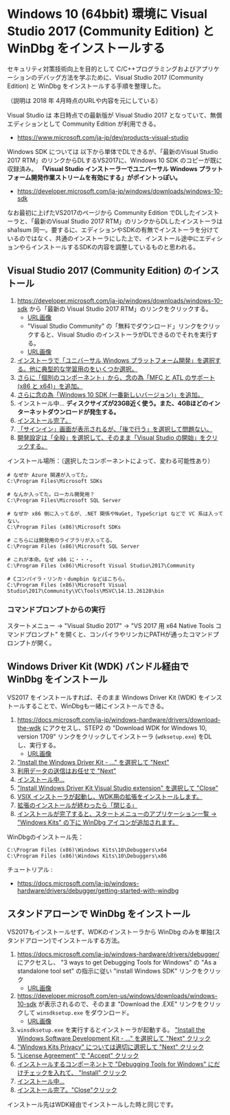 # Windows 10 (64bbit) 環境に Visual Studio 2017 (Community Edition) と WinDbg をインストールする

セキュリティ対策技術向上を目的として C/C++プログラミングおよびアプリケーションのデバッグ方法を学ぶために、Visual Studio 2017 (Community Edition) と WinDbg をインストールする手順を整理した。

（説明は 2018 年 4月時点のURLや内容を元にしている）

Visual Studio は 本日時点での最新版が Visual Studio 2017 となっていて、無償エディションとして Community Edition が利用できる。
- https://www.microsoft.com/ja-jp/dev/products-visual-studio

Windows SDK については 以下から単体でDLできるが、「最新のVisual Studio 2017 RTM」のリンクからDLするVS2017に、Windows 10 SDK のコピーが既に収録済み。 **「Visual Studio インストーラーでユニバーサル Windows プラットフォーム開発作業ストリームを有効にする」がポイントっぽい。** 
- https://developer.microsoft.com/ja-jp/windows/downloads/windows-10-sdk

なお最初に上げたVS2017のページから Community Edition でDLしたインストーラと、「最新のVisual Studio 2017 RTM」のリンクからDLしたインストーラは sha1sum 同一。要するに、エディションやSDKの有無でインストーラを分けているのではなく、共通のインストーラにした上で、インストール途中にエディションやらインストールするSDKの内容を調整しているものと思われる。

## Visual Studio 2017 (Community Edition) のインストール

1. https://developer.microsoft.com/ja-jp/windows/downloads/windows-10-sdk から「最新の Visual Studio 2017 RTM」のリンクをクリックする。
   - [URL画像](./vs2017-ce-installer/vs2017-ce-installer-00a.png) 
   - "Visual Studio Community" の「無料でダウンロード」リンクをクリックすると、Visual Studio のインストーラがDLできるのでそれを実行する。
   - [URL画像](./vs2017-ce-installer/vs2017-ce-installer-00b.png)
2. [インストーラで「ユニバーサル Windows プラットフォーム開発」を選択する。他に典型的な学習用のをいくつか選択。](./vs2017-ce-installer/vs2017-ce-installer-01.png)
3. [さらに「個別のコンポーネント」から、念の為「MFC と ATL のサポート (x86 と x64)」を追加。](./vs2017-ce-installer/vs2017-ce-installer-02-add-mfc-atl-support.png)
4. [さらに念の為「Windows 10 SDK (一番新しいバージョン)」を追加。](./vs2017-ce-installer/vs2017-ce-installer-03-add-win10-sdk-latest.png)
5. インストール中... **ディスクサイズが23GB近く使う。また、4GBほどのインターネットダウンロードが発生する。**
6. [インストール完了。](./vs2017-ce-installer/vs2017-ce-installer-04.png)
7. [「サインイン」画面が表示されるが、「後で行う」を選択して問題ない。](./vs2017-ce-installer/vs2017-ce-installer-05-skip-sign-in.png)
8. [開発設定は「全般」を選択して、そのまま「Visual Studio の開始」をクリックする。](./vs2017-ce-installer/vs2017-ce-installer-06.png)

インストール場所：（選択したコンポーネントによって、変わる可能性あり）

```
# なぜか Azure 関連が入ってた。
C:\Program Files\Microsoft SDKs

# なんか入ってた。ローカル開発用？
C:\Program Files\Microsoft SQL Server

# なぜか x86 側に入ってるが、.NET 関係やNuGet, TypeScript などで VC 系は入ってない。
C:\Program Files (x86)\Microsoft SDKs

# こちらには開発用のライブラリが入ってる。
C:\Program Files (x86)\Microsoft SQL Server

# これが本命。なぜ x86 に・・・。
C:\Program Files (x86)\Microsoft Visual Studio\2017\Community

# Cコンパイラ・リンカ・dumpbin などはこちら。
C:\Program Files (x86)\Microsoft Visual Studio\2017\Community\VC\Tools\MSVC\14.13.26128\bin
```

### コマンドプロンプトからの実行

スタートメニュー -> "Visual Studio 2017" -> "VS 2017 用 x64 Native Tools コマンドプロンプト" を開くと、コンパイラやリンカにPATHが通ったコマンドプロンプトが開く。

## Windows Driver Kit (WDK) バンドル経由で WinDbg をインストール

VS2017 をインストールすれば、そのまま Windows Driver Kit (WDK) をインストールすることで、WinDbgも一緒にインストールできる。

1. https://docs.microsoft.com/ja-jp/windows-hardware/drivers/download-the-wdk にアクセスし、STEP2 の "Download WDK for Windows 10, version 1709" リンクをクリックしてインストーラ (`wdksetup.exe`) をDLし、実行する。
   - [URL画像](./wdksetup/wdksetup-00.png) 
2. ["Install the Windows Driver Kit - ..." を選択して "Next"](./wdksetup/wdksetup-01.png) 
3. [利用データの送信はお任せで "Next"](./wdksetup/wdksetup-02.png) 
4. [インストール中...](./wdksetup/wdksetup-03.png) 
5. ["Install Windows Driver Kit Visual Studio extension" を選択して "Close"](./wdksetup/wdksetup-04.png) 
6. [VSIX インストーラが起動し、WDK用の拡張をインストールします。](./wdksetup/wdksetup-05.png) 
7. [拡張のインストールが終わったら「閉じる」](./wdksetup/wdksetup-06.png) 
8. [インストールが完了すると、スタートメニューのアプリケーション一覧 -> "Windows Kits" の下に WinDbg アイコンが追加されます。](./wdksetup/wdksetup-07.png) 

WinDbgのインストール先：

```
C:\Program Files (x86)\Windows Kits\10\Debuggers\x64
C:\Program Files (x86)\Windows Kits\10\Debuggers\x86
```

チュートリアル : 
- https://docs.microsoft.com/ja-jp/windows-hardware/drivers/debugger/getting-started-with-windbg

## スタンドアローンで WinDbg をインストール

VS2017もインストールせず、WDKのインストーラから WinDbg のみを単独(スタンドアローン)でインストールする方法。

1. https://docs.microsoft.com/ja-jp/windows-hardware/drivers/debugger/ にアクセスし、 "3 ways to get Debugging Tools for Windows" の "As a standalone tool set" の指示に従い "install Windows SDK" リンクをクリック
   - [URL画像](./install-windbg-standalone/install-windbg-standalone-00a.png)
2. https://developer.microsoft.com/en-us/windows/downloads/windows-10-sdk が表示されるので、そのまま "Download the .EXE" リンクをクリックして `winsdksetup.exe` をダウンロード。
   - [URL画像](./install-windbg-standalone/install-windbg-standalone-00b.png)
3. `winsdksetup.exe` を実行するとインストーラが起動する。 ["Install the Windows Software Development Kit - ..." を選択して "Next" クリック](./install-windbg-standalone/install-windbg-standalone-01.png)
4. ["Windows Kits Privacy" については適切に選択して "Next" クリック](./install-windbg-standalone/install-windbg-standalone-02.png)
5. ["License Agreement" で "Accept" クリック](./install-windbg-standalone/install-windbg-standalone-03.png)
6. [インストールするコンポーネントで "Debugging Tools for Windows" にだけチェックを入れて、 "Install" クリック](./install-windbg-standalone/install-windbg-standalone-04.png)
7. [インストール中...](./install-windbg-standalone/install-windbg-standalone-05.png)
8. [インストール完了。"Close"クリック](./install-windbg-standalone/install-windbg-standalone-06.png)

インストール先はWDK経由でインストールした時と同じです。
